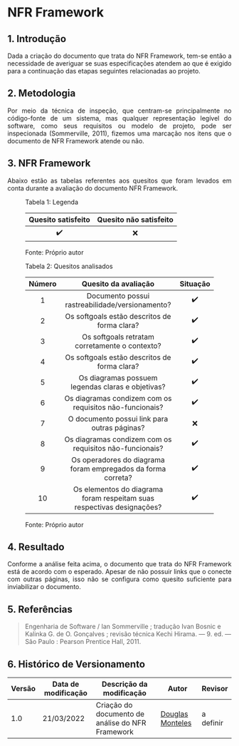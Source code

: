 # NFR Framework

## 1. Introdução

<p align='justify'>
  Dada a criação do documento que trata do NFR Framework, tem-se então a necessidade de averiguar se suas especificações atendem ao que é exigido para a continuação das etapas seguintes relacionadas ao projeto.
</p>

## 2. Metodologia

<p align='justify'>
  Por meio da técnica de inspeção, que centram-se principalmente no código-fonte de um sistema, mas qualquer representação legível do software, como seus requisitos ou modelo de projeto, pode ser inspecionada (Sommerville, 2011), fizemos uma marcação nos itens que o documento de NFR Framework atende ou não.
</p>
  
## 3. NFR Framework

<p align='justify'>
  Abaixo estão as tabelas referentes aos quesitos que foram levados em conta durante a avaliação do documento NFR Framework. 
</p>

<figure>
  <figcaption>Tabela 1: Legenda</figcaption>
  <table>
    <thead>
      <tr>
        <th align="center">Quesito satisfeito</th>
        <th align="center">Quesito não satisfeito</th>
      </tr>
    </thead>
    <tbody>
      <tr>
        <td align="center">✔️</td>
        <td align="center">❌</td>
      </tr>
    </tbody>
  </table>
  <figcaption>Fonte: Próprio autor</figcaption>
</figure>

<figure>
  <figcaption>Tabela 2: Quesitos analisados</figcaption>
  <table>
    <thead>
      <tr>
        <th align="center">Número</th>
        <th align="center">Quesito da avaliação</th>
        <th align="center">Situação</th>
      </tr>
    </thead>
    <tbody>
      <tr>
        <td align="center">1</td>
        <td align="center">Documento possui rastreabilidade/versionamento?</td>
        <td align="center">✔️</td>
      </tr>
      <tr>
        <td align="center">2</td>
        <td align="center">Os softgoals estão descritos de forma clara?</td>
        <td align="center">✔️</td>
      </tr>
      <tr>
        <td align="center">3</td>
        <td align="center">Os softgoals retratam corretamente o contexto?</td>
        <td align="center">✔️</td>
      </tr>
      <tr>
        <td align="center">4</td>
        <td align="center">Os softgoals estão descritos de forma clara?</td>
        <td align="center">✔️</td>
      </tr>
      <tr>
        <td align="center">5</td>
        <td align="center">Os diagramas possuem legendas claras e objetivas?</td>
        <td align="center">✔️</td>
      </tr>
      <tr>
        <td align="center">6</td>
        <td align="center">Os diagramas condizem com os requisitos não-funcionais?</td>
        <td align="center">✔️</td>
      </tr>
      <tr>
        <td align="center">7</td>
        <td align="center">O documento possui link para outras páginas?</td>
        <td align="center">❌</td>
      </tr>
      <tr>
        <td align="center">8</td>
        <td align="center">Os diagramas condizem com os requisitos não-funcionais?</td>
        <td align="center">✔️</td>
      </tr>
      <tr>
        <td align="center">9</td>
        <td align="center">Os operadores do diagrama foram empregados da forma correta?</td>
        <td align="center">✔️</td>
      </tr>
       <tr>
        <td align="center">10</td>
        <td align="center">Os elementos do diagrama foram respeitam suas respectivas designações?</td>
        <td align="center">✔️</td>
      </tr>
    </tbody>
  </table>
  <figcaption>Fonte: Próprio autor</figcaption>
</figure>

## 4. Resultado

<p align='justify'>
  Conforme a análise feita acima, o documento que trata do NFR Framework está de acordo com o esperado. Apesar de não possuir links que o conecte com outras páginas, isso não se configura como quesito suficiente para inviabilizar o documento.
</p>

## 5. Referências

> Engenharia de Software / Ian Sommerville ; tradução Ivan Bosnic e Kalinka G. de O. Gonçalves ; revisão técnica Kechi Hirama. — 9. ed. — São Paulo : Pearson Prentice Hall, 2011.

## 6. Histórico de Versionamento

|Versão|Data de modificação|Descrição da modificação|Autor|Revisor|
|-|-|-|-|-|
|1.0|21/03/2022|Criação do documento de análise do NFR Framework|[Douglas Monteles](https://github.com/douglasmonteles)| a definir |
